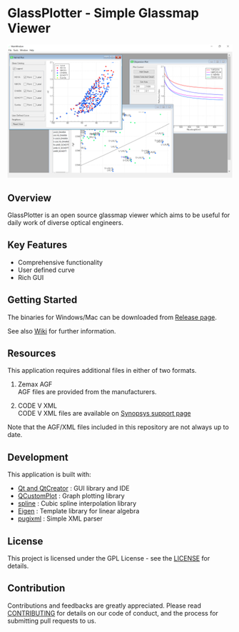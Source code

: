 # GlassPlotter - Simple Glassmap Viewer

![MDI](image/Screenshot_MDI.png)

## Overview
GlassPlotter is an open source glassmap viewer which aims to be useful for daily work of diverse optical engineers.

## Key Features
- Comprehensive functionality
- User defined curve
- Rich GUI

## Getting Started 
The binaries for Windows/Mac can be downloaded from [Release page](https://github.com/heterophyllus/glassplotter/releases/latest).

See also [Wiki](https://github.com/heterophyllus/glassplotter/wiki) for further information.

## Resources
This application requires additional files in either of two formats.

1. Zemax AGF  
  AGF files are provided from the manufacturers. 

2. CODE V XML  
   CODE V XML files are available on [Synopsys support page](https://www.synopsys.com/optical-solutions/support/support-glass-catalog.html)

Note that the AGF/XML files included in this repository are not always up to date.

## Development
This application is built with:
- [Qt and QtCreator](https://www.qt.io) : GUI library and IDE
- [QCustomPlot](https://www.qcustomplot.com) : Graph plotting library
- [spline](https://github.com/ttk592/spline) : Cubic spline interpolation library
- [Eigen](http://eigen.tuxfamily.org/index.php?title=Main_Page) : Template library for linear algebra
- [pugixml](https://github.com/zeux/pugixml) : Simple XML parser


## License
This project is licensed under the GPL License - see the [LICENSE](LICENSE.md) for details.

## Contribution
Contributions and feedbacks are greatly appreciated.
Please read [CONTRIBUTING](CONTRIBUTING.md) for details on our code of conduct, and the process for submitting pull requests to us.
